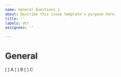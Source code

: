 ```yaml
---
name: General Questions 1
about: Describe this issue template's purpose here.
title: ''
labels: dtr
assignees: ''

---
```


# General

[ ] A
[ ] B
[ ] C
